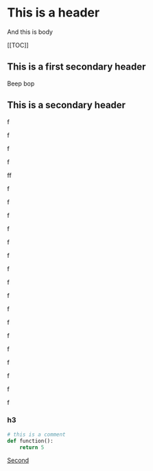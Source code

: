 # This is a header
And this is body

[[TOC]]

## This is a first secondary header

Beep bop

## This is a secondary header
f

f

f

f

ff

f



f

f

f

f

f

f

f

f

f

f

f

f

f

f

f

f

### h3

```python
# this is a comment
def function():
    return 5
```

[Second](http://localhost:3000/#/page/samplepage2)